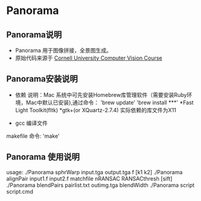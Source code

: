 Panorama
===========

Panorama说明
------------

-  Panorama 用于图像拼接，全景图生成。
-  原始代码来源于 [Cornell University Computer Vision Course](http://www.cs.cornell.edu/courses/cs6670/2011sp/projects/p2/project2.html)

Panorama安装说明
---------------

-  依赖
说明：Mac 系统中可先安装Homebrew库管理软件（需要安装Ruby环境，Mac中默认已安装),通过命令：
	'brew update'
	'brew install ***'
*Fast Light Toolkit(fltk)
*gtk+(or XQuartz-2.7.4) 实际依赖的库文件为X11

-  gcc 编译文件

makefile 命令:
	'make'

Panorama 使用说明
------------------

usage:
	./Panorama sphrWarp input.tga output.tga f [k1 k2]
	./Panorama alignPair input1.f input2.f matchfile nRANSAC RANSACthresh [sift]
	./Panorama blendPairs pairlist.txt outimg.tga blendWidth
	./Panorama script script.cmd


	   
